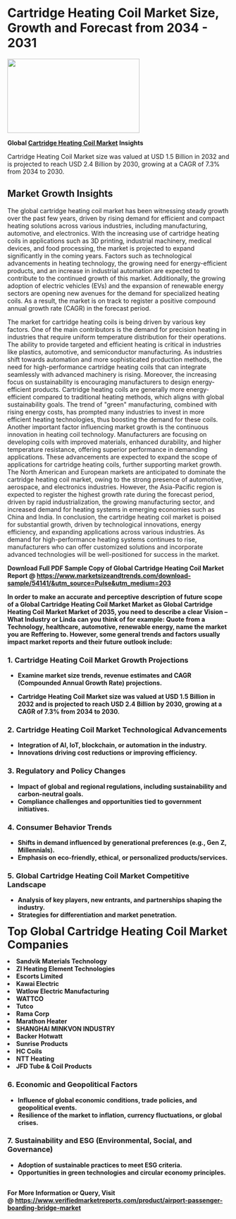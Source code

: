 <H1>Cartridge Heating Coil Market Size, Growth and Forecast from 2034 - 2031</H1><img class="aligncenter size-medium wp-image-584254" src="https://thirdeyenews.in/wp-content/uploads/2034/09/Global-Market-Research-300x168.jpeg" alt="" width="300" height="168" /><p><strong>Global&nbsp;<a href="https://www.marketsizeandtrends.com/download-sample/54141/&amp;utm_source=Pulse&amp;utm_medium=203">Cartridge Heating Coil Market</a> Insights</strong></p><p>Cartridge Heating Coil Market size was valued at USD 1.5 Billion in 2032 and is projected to reach USD 2.4 Billion by 2030, growing at a CAGR of 7.3% from 2034 to 2030.</p><p><h2>Market Growth Insights</h2> <p>The global cartridge heating coil market has been witnessing steady growth over the past few years, driven by rising demand for efficient and compact heating solutions across various industries, including manufacturing, automotive, and electronics. With the increasing use of cartridge heating coils in applications such as 3D printing, industrial machinery, medical devices, and food processing, the market is projected to expand significantly in the coming years. Factors such as technological advancements in heating technology, the growing need for energy-efficient products, and an increase in industrial automation are expected to contribute to the continued growth of this market. Additionally, the growing adoption of electric vehicles (EVs) and the expansion of renewable energy sectors are opening new avenues for the demand for specialized heating coils. As a result, the market is on track to register a positive compound annual growth rate (CAGR) in the forecast period.</p> <p><strong></strong></p> <p>The market for cartridge heating coils is being driven by various key factors. One of the main contributors is the demand for precision heating in industries that require uniform temperature distribution for their operations. The ability to provide targeted and efficient heating is critical in industries like plastics, automotive, and semiconductor manufacturing. As industries shift towards automation and more sophisticated production methods, the need for high-performance cartridge heating coils that can integrate seamlessly with advanced machinery is rising. Moreover, the increasing focus on sustainability is encouraging manufacturers to design energy-efficient products. Cartridge heating coils are generally more energy-efficient compared to traditional heating methods, which aligns with global sustainability goals. The trend of "green" manufacturing, combined with rising energy costs, has prompted many industries to invest in more efficient heating technologies, thus boosting the demand for these coils. Another important factor influencing market growth is the continuous innovation in heating coil technology. Manufacturers are focusing on developing coils with improved materials, enhanced durability, and higher temperature resistance, offering superior performance in demanding applications. These advancements are expected to expand the scope of applications for cartridge heating coils, further supporting market growth. The North American and European markets are anticipated to dominate the cartridge heating coil market, owing to the strong presence of automotive, aerospace, and electronics industries. However, the Asia-Pacific region is expected to register the highest growth rate during the forecast period, driven by rapid industrialization, the growing manufacturing sector, and increased demand for heating systems in emerging economies such as China and India. In conclusion, the cartridge heating coil market is poised for substantial growth, driven by technological innovations, energy efficiency, and expanding applications across various industries. As demand for high-performance heating systems continues to rise, manufacturers who can offer customized solutions and incorporate advanced technologies will be well-positioned for success in the market. <p><strong></p><p><span class=""><strong>Download Full PDF Sample Copy of Global Cartridge Heating Coil Market Report</strong> @ <a href="https://www.marketsizeandtrends.com/download-sample/54141/&amp;utm_source=Pulse&amp;utm_medium=203" target="_blank">https://www.marketsizeandtrends.com/download-sample/54141/&amp;utm_source=Pulse&amp;utm_medium=203</a></span></p><p>In order to make an accurate and perceptive description of future scope of a Global&nbsp;Cartridge Heating Coil Market Market as Global&nbsp;Cartridge Heating Coil Market Market of 2035, you need to describe a clear Vision &ndash; What Industry or Linda can you think of for example: Quote from a Technology, healthcare, automotive, renewable energy, name the market you are Reffering to. However, some general trends and factors usually impact market reports and their future outlook include:</p><h3>1.&nbsp;<strong>Cartridge Heating Coil Market Growth Projections</strong></h3><ul><li>Examine market size trends, revenue estimates and CAGR (Compounded Annual Growth Rate) projections.</li><li><p>Cartridge Heating Coil Market size was valued at USD 1.5 Billion in 2032 and is projected to reach USD 2.4 Billion by 2030, growing at a CAGR of 7.3% from 2034 to 2030.</p></li></ul><h3>2.&nbsp;<strong>Cartridge Heating Coil Market Technological Advancements</strong></h3><ul><li>Integration of AI, IoT, blockchain, or automation in the industry.</li><li>Innovations driving cost reductions or improving efficiency.</li></ul><h3>3.&nbsp;<strong>Regulatory and Policy Changes</strong></h3><ul><li>Impact of global and regional regulations, including sustainability and carbon-neutral goals.</li><li>Compliance challenges and opportunities tied to government initiatives.</li></ul><h3>4.&nbsp;<strong>Consumer Behavior Trends</strong></h3><ul><li>Shifts in demand influenced by generational preferences (e.g., Gen Z, Millennials).</li><li>Emphasis on eco-friendly, ethical, or personalized products/services.</li></ul><h3>5.&nbsp;<strong>Global Cartridge Heating Coil Market Competitive Landscape</strong></h3><ul><li>Analysis of key players, new entrants, and partnerships shaping the industry.</li><li>Strategies for differentiation and market penetration.</li></ul><p data-pm-slice="1 1 []"><span style="color: inherit; font-family: inherit; font-size: 25px;">Top Global Cartridge Heating Coil Market Companies</span></p><div class="" data-test-id=""><p><li>Sandvik Materials Technology</li><li> ZI Heating Element Technologies</li><li> Escorts Limited</li><li> Kawai Electric</li><li> Watlow Electric Manufacturing</li><li> WATTCO</li><li> Tutco</li><li> Rama Corp</li><li> Marathon Heater</li><li> SHANGHAI MINKVON INDUSTRY</li><li> Backer Hotwatt</li><li> Sunrise Products</li><li> HC Coils</li><li> NTT Heating</li><li> JFD Tube & Coil Products</li></p></div><h3>6.&nbsp;<strong>Economic and Geopolitical Factors</strong></h3><ul><li>Influence of global economic conditions, trade policies, and geopolitical events.</li><li>Resilience of the market to inflation, currency fluctuations, or global crises.</li></ul><h3>7.&nbsp;<strong>Sustainability and ESG (Environmental, Social, and Governance)</strong></h3><ul><li>Adoption of sustainable practices to meet ESG criteria.</li><li>Opportunities in green technologies and circular economy principles.</li></ul><h2><strong style="font-size: 14px;">For More Information or Query, Visit @&nbsp;</strong><a style="background-color: #ffffff; font-size: 14px;" href="https://www.marketsizeandtrends.com/report/cartridge-heating-coil-market/" target="_blank">https://www.verifiedmarketreports.com/product/airport-passenger-boarding-bridge-market</a></h2>
